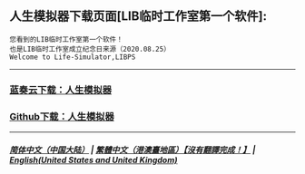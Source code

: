 ## 人生模拟器下载页面[LIB临时工作室第一个软件]:

 ```
您看到的LIB临时工作室第一个软件！
也是LIB临时工作室成立纪念日来源（2020.08.25）
Welcome to Life-Simulator,LIBPS
```
------------
### [蓝奏云下载：人生模拟器](https://mixiaozai.lanzoum.com/Life-Simulator)
### [Github下载：人生模拟器](Life-Simulator.exe)
------------
##### [简体中文（中国大陆）](Life_Simulator) | [繁體中文（港澳臺地區）【沒有翻譯完成！】](tc/Life_Simulator) | **[English(United States and United Kingdom)](en/Life_Simulator)**



